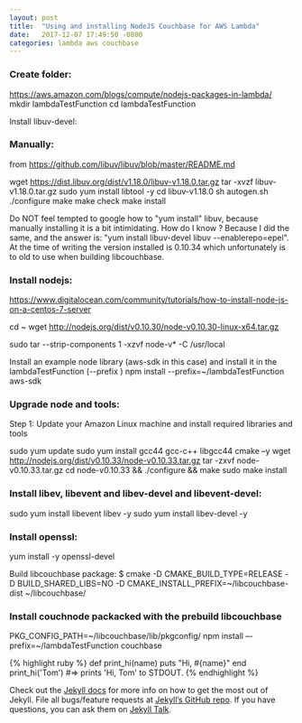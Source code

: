 ```yaml
---
layout: post
title:  "Using and installing NodeJS Couchbase for AWS Lambda"
date:   2017-12-07 17:49:50 -0800
categories: lambda aws couchbase
---
```


### Create folder:
https://aws.amazon.com/blogs/compute/nodejs-packages-in-lambda/
mkdir lambdaTestFunction
cd lambdaTestFunction

Install libuv-devel:



### Manually:
from https://github.com/libuv/libuv/blob/master/README.md

wget https://dist.libuv.org/dist/v1.18.0/libuv-v1.18.0.tar.gz 
tar -xvzf libuv-v1.18.0.tar.gz
sudo yum install libtool -y
cd libuv-v1.18.0
sh autogen.sh
./configure
make
make check
make install

Do NOT feel tempted to google how to "yum install" libuv, because manually installing it is a bit intimidating. How do I know ? Because I did the same, and the answer is: "yum install libuv-devel libuv --enablerepo=epel". At the time of writing the version installed is 0.10.34 which unfortunately is to old to use when building libcouchbase.


### Install nodejs: 

https://www.digitalocean.com/community/tutorials/how-to-install-node-js-on-a-centos-7-server

cd ~
wget http://nodejs.org/dist/v0.10.30/node-v0.10.30-linux-x64.tar.gz

sudo tar --strip-components 1 -xzvf node-v* -C /usr/local

Install an example node library (aws-sdk in this case) and install it in the lambdaTestFunction (--prefix <folder> <npm-package>)
npm install --prefix=~/lambdaTestFunction aws-sdk


### Upgrade node and tools: 

Step 1: Update your Amazon Linux machine and install required libraries and tools

sudo yum update
sudo yum install gcc44 gcc-c++ libgcc44 cmake –y
wget http://nodejs.org/dist/v0.10.33/node-v0.10.33.tar.gz
tar -zxvf node-v0.10.33.tar.gz
cd node-v0.10.33 && ./configure && make
sudo make install

### Install libev, libevent and libev-devel and libevent-devel:
sudo yum install libevent libev -y
sudo yum install libev-devel -y

### Install openssl:
yum install -y openssl-devel

Build libcouchbase package:
$ cmake -D CMAKE_BUILD_TYPE=RELEASE -D BUILD_SHARED_LIBS=NO -D CMAKE_INSTALL_PREFIX=~/libcouchbase-dist ~/libcouchbase/


### Install couchnode packacked with the prebuild libcouchbase

PKG_CONFIG_PATH=~/libcouchbase/lib/pkgconfig/  npm install –-prefix=~/lambdaTestFunction couchbase

{% highlight ruby %}
def print_hi(name)
  puts "Hi, #{name}"
end
print_hi('Tom')
#=> prints 'Hi, Tom' to STDOUT.
{% endhighlight %}

Check out the [Jekyll docs][jekyll-docs] for more info on how to get the most out of Jekyll. File all bugs/feature requests at [Jekyll’s GitHub repo][jekyll-gh]. If you have questions, you can ask them on [Jekyll Talk][jekyll-talk].

[jekyll-docs]: https://jekyllrb.com/docs/home
[jekyll-gh]:   https://github.com/jekyll/jekyll
[jekyll-talk]: https://talk.jekyllrb.com/
